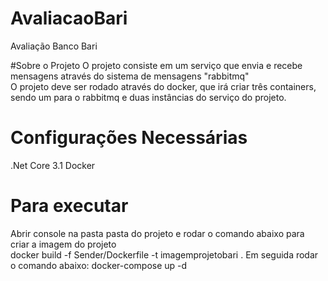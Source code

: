 # AvaliacaoBari  
Avaliação Banco Bari  

#Sobre o Projeto
O projeto consiste em um serviço que envia e recebe mensagens através do sistema de mensagens "rabbitmq"  
O projeto deve ser rodado através do docker, que irá criar três containers, sendo um para o rabbitmq e duas instâncias do serviço do projeto.

# Configurações Necessárias    
.Net Core 3.1
Docker  

# Para executar   
Abrir console na pasta pasta do projeto e rodar o comando abaixo para criar a imagem do projeto  
docker build -f Sender/Dockerfile -t imagemprojetobari . 
Em seguida rodar o comando abaixo:
docker-compose up -d  





